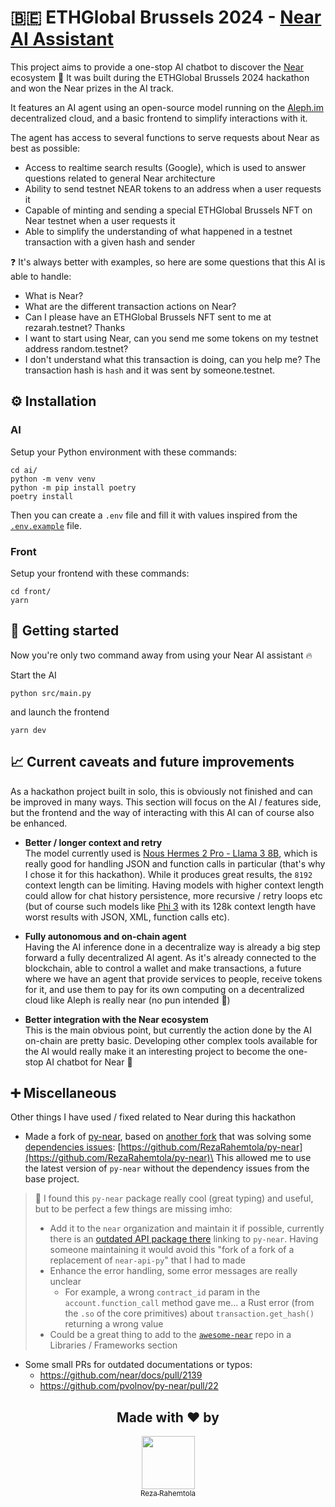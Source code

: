 # 🇧🇪 ETHGlobal Brussels 2024 - [Near AI Assistant](https://ethglobal.com/showcase/near-ai-assistant-jmwgf)

This project aims to provide a one-stop AI chatbot to discover the [Near](https://near.org/) ecosystem 🚀
It was built during the ETHGlobal Brussels 2024 hackathon and won the Near prizes in the AI track.

It features an AI agent using an open-source model running on the [Aleph.im](https://aleph.im/) decentralized cloud, and a basic frontend to simplify interactions with it.

The agent has access to several functions to serve requests about Near as best as possible:
- Access to realtime search results (Google), which is used to answer questions related to general Near architecture
- Ability to send testnet NEAR tokens to an address when a user requests it
- Capable of minting and sending a special ETHGlobal Brussels NFT on Near testnet when a user requests it
- Able to simplify the understanding of what happened in a testnet transaction with a given hash and sender

❓ It's always better with examples, so here are some questions that this AI is able to handle:
- What is Near?
- What are the different transaction actions on Near?
- Can I please have an ETHGlobal Brussels NFT sent to me at rezarah.testnet? Thanks
- I want to start using Near, can you send me some tokens on my testnet address random.testnet?
- I don't understand what this transaction is doing, can you help me? The transaction hash is `hash` and it was sent by someone.testnet.

## ⚙️ Installation

### AI

Setup your Python environment with these commands:
```shell
cd ai/
python -m venv venv
python -m pip install poetry
poetry install
```

Then you can create a `.env` file and fill it with values inspired from the [`.env.example`](/ai/.env.example) file.


### Front

Setup your frontend with these commands:
```shell
cd front/
yarn
```

## 🚀 Getting started

Now you're only two command away from using your Near AI assistant 🔥

Start the AI
```shell
python src/main.py
```

and launch the frontend
```shell
yarn dev
```

## 📈 Current caveats and future improvements

As a hackathon project built in solo, this is obviously not finished and can be improved in many ways. This section will focus on the AI / features side, but the frontend and the way of interacting with this AI can of course also be enhanced.

- **Better / longer context and retry**\
  The model currently used is [Nous Hermes 2 Pro - Llama 3 8B](https://huggingface.co/NousResearch/Hermes-2-Pro-Llama-3-8B), which is really good for handling JSON and function calls in particular (that's why I chose it for this hackathon).
  While it produces great results, the `8192` context length can be limiting.
  Having models with higher context length could allow for chat history persistence, more recursive / retry loops etc (but of course such models like [Phi 3](https://huggingface.co/microsoft/Phi-3-mini-128k-instruct) with its 128k context length have worst results with JSON, XML, function calls etc).

- **Fully autonomous and on-chain agent**\
  Having the AI inference done in a decentralize way is already a big step forward
  a fully decentralized AI agent. As it's already connected to the blockchain, able to control a wallet and make transactions, a future where we have an agent that provide services to people, receive tokens for it, and use them to pay for its own computing on a decentralized cloud like Aleph is really near (no pun intended 🤪)

- **Better integration with the Near ecosystem**\
  This is the main obvious point, but currently the action done by the AI on-chain are pretty basic. Developing other complex tools available for the AI would really make it an interesting project to become the one-stop AI chatbot for Near 🚀

## ➕ Miscellaneous

Other things I have used / fixed related to Near during this hackathon

- Made a fork of [py-near](https://github.com/pvolnov/py-near), based on [another fork](https://github.com/pinnace/py-near) that was solving some [dependencies issues](https://github.com/pvolnov/py-near/issues/18): [https://github.com/RezaRahemtola/py-near](https://github.com/RezaRahemtola/py-near)\
This allowed me to use the latest version of `py-near` without the dependency issues from the base project.
> 🧠 I found this `py-near` package really cool (great typing) and useful, but to be perfect a few things are missing imho:
>  - Add it to the `near` organization and maintain it if possible, currently there is an [outdated API package there](https://github.com/near/near-api-py) linking to `py-near`. Having someone maintaining it would avoid this "fork of a fork of a replacement of `near-api-py`" that I had to made
> - Enhance the error handling, some error messages are really unclear
>   - For example, a wrong `contract_id` param in the `account.function_call` method gave me... a Rust error (from the `.so` of the core primitives) about `transaction.get_hash()` returning a wrong value
> - Could be a great thing to add to the [`awesome-near`](https://github.com/near/awesome-near) repo in a Libraries / Frameworks section
- Some small PRs for outdated documentations or typos:
  - https://github.com/near/docs/pull/2139
  - https://github.com/pvolnov/py-near/pull/22

<div align="center">
  <h2>Made with ❤️ by</h2>
  <a href="https://github.com/RezaRahemtola">
    <img src="https://github.com/RezaRahemtola.png?size=85" width=85/>
    <br>
    <sub>Reza Rahemtola</sub>
  </a>
</div>
